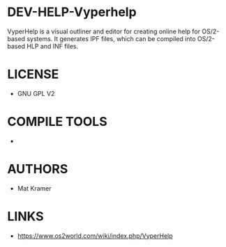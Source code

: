 # DEV-HELP-Vyperhelp
VyperHelp is a visual outliner and editor for creating online help for OS/2-based systems. It generates IPF files, which can be compiled into OS/2-based HLP and INF files.

LICENSE
===============
* GNU GPL V2

COMPILE TOOLS
===============
* 
 
AUTHORS
===============
* Mat Kramer

LINKS
===============
* https://www.os2world.com/wiki/index.php/VyperHelp
